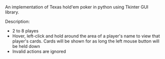 An implementation of Texas hold'em poker in python using Tkinter GUI library.

Description:
- 2 to 8 playes
- Hover, left-click and hold around the area of a player's name to view that player's cards. Cards will be shown for as long the left mouse button will be held down
- Invalid actions are ignored

